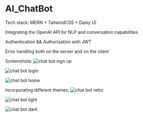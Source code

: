 # AI_ChatBot

Tech stack: MERN + TailwindCSS + Daisy UI

Integrating the OpenAI API for NLP and conversation capabilities

Authentication && Authorization with JWT

Error handling both on the server and on the client


Screenshots:
![chat bot sign up](https://github.com/anant-bhardwj/AI_Chatbot/assets/114569374/0a626756-4a94-40b0-aece-f0de12e2d9f3)

![chat bot login](https://github.com/anant-bhardwj/AI_Chatbot/assets/114569374/33ac7cf3-7895-40da-9be9-1e075621e159)

![chat bot home](https://github.com/anant-bhardwj/AI_Chatbot/assets/114569374/98cc21d2-0cf5-4be1-9e57-9a75d376cb7b)



Incorporating different themes:
![chat bot retro](https://github.com/anant-bhardwj/AI_Chatbot/assets/114569374/a4bde5d7-83b8-4cc6-a7eb-ae7bf59ead13)

![chat bot light](https://github.com/anant-bhardwj/AI_Chatbot/assets/114569374/b04f02db-08d4-471f-9f95-4b0f86b67842)

![chat bot dark](https://github.com/anant-bhardwj/AI_Chatbot/assets/114569374/b1c132ed-5894-4d0f-88d2-316516a17d76)
